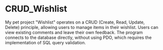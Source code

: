 # CRUD_Wishlist

My pet project "Wishlist" operates on a CRUD (Create, Read, Update, Delete) principle, allowing users to manage items in their wishlist. Users can view existing comments and leave their own feedback. The program connects to the database directly, without using PDO, which requires the implementation of SQL query validation.
